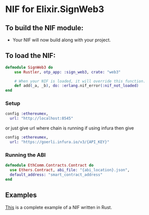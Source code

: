 # NIF for Elixir.SignWeb3

## To build the NIF module:

- Your NIF will now build along with your project.

## To load the NIF:

```elixir
defmodule SignWeb3 do
    use Rustler, otp_app: :sign_web3, crate: "web3"

    # When your NIF is loaded, it will override this function.
    def add(_a, _b), do: :erlang.nif_error(:nif_not_loaded)
end
```

### Setup 

```elixir
config :ethereumex,
  url: "http://localhost:8545"
```

or just give url where chain is running 
if using infura then give
```elixir
config :ethereumex,
  url: "https://goerli.infura.io/v3/{API_KEY}"
```


### Running the ABI

```elixir
defmodule EthComm.Contracts.Contract do
  use Ethers.Contract, abi_file: "{abi_location}.json",
  default_address: "smart_contract_address"
end
```

## Examples

[This](https://github.com/hansihe/NifIo) is a complete example of a NIF written in Rust.
